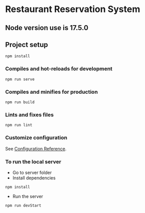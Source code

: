 # Restaurant Reservation System

## Node version use is 17.5.0

## Project setup
```
npm install
```

### Compiles and hot-reloads for development
```
npm run serve
```

### Compiles and minifies for production
```
npm run build
```

### Lints and fixes files
```
npm run lint
```

### Customize configuration
See [Configuration Reference](https://cli.vuejs.org/config/).

### To run the local server
* Go to server folder
* Install dependencies
```
npm install
```
* Run the server
```
npm run devStart
```
